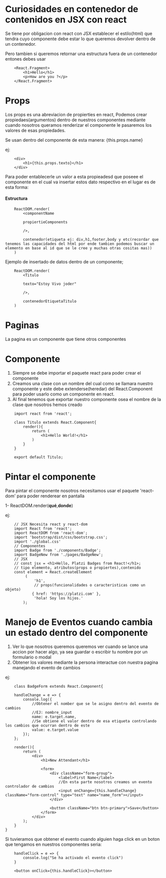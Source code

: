 
# Curiosidades en contenedor de contenidos en JSX con react

Se tiene por obligacion con react con JSX establecer el estilo(html) que tendra cuyo componente debe estar lo que queremos devolver dentro de un contenedor.

Pero tambien si queremos retornar una estructura fuera de un contenedor entones debes usar

~~~
	<React.Fragment>
		<h1>Hello</h1>
		<p>How are you ?</p>
	</React.Fragment>
~~~

# Props

Los props es una abreviacion de propierties en react, Podemos crear propiedaes(argumentos) dentro de nuestros componentes mediante cuando nosotros queramos renderizar el componente le pasaremos los valores de esas propiedades.

Se usan dentro del componente de esta manera: {this.props.name}

ej:

~~~
	<div>
		<h1>{this.props.texto}</h1>
	</div>
~~~

Para poder entablecerle un valor a esta propieadesd que poseee el componente en el cual va insertar estos dato respectivo en el lugar es de esta forma:

#### Estructura

~~~
	ReactDOM.render(
		<componentName

		propiertieComponents

		/>,

		contenedor(etiqueta ej: div,h1,footer,body y etc(recordar que tenemos las capacidades del html por ende tambien podemos buscar un elemento en base al id que se le cree y muchas otras cositas mas))
	)
~~~


Ejemplo de insertado de datos dentro de un componente;

~~~
	ReactDOM.render(
		<Titulo

		texto="Estoy Vivo joder"

		/>,

		contenedorEtiquetaTitulo
	)
~~~

# Paginas

La pagina es un componente que tiene otros componentes

# Componente

1. Siempre se debe importar el paquete react para poder crear el componente
1. Creamos una clase con un nombre del cual como se llamara nuestro componente y este debe extenderse(heredar) del React.Component para poder usarlo como un componente en react.
1. Al final tenemos que exportar nuestro componente osea el nombre de la clase que nosotros hemos creado

~~~
	import react from 'react';

	class Titulo extends React.Component{
		render(){
			return (
				<h1>Hello World!</h1>
			)
		}
	}

	export default Titulo;
~~~

# Pintar el componente

Para pintar el componente nosotros necesitamos usar el paquete 'react-dom' para poder renderear en pantalla

1- ReactDOM.render(__qué__,__donde__)

ej:

~~~
	// JSX Necesita react y react-dom
	import React from 'react';
	import ReactDOM from 'react-dom';
	import 'bootstrap/dist/css/bootstrap.css';
	import './global.css'
	// Componentes
	import Badge from './components/Badge';
	import BadgeNew from './pages/BadgeNew';
	// JSX
	// const jsx = <h1>Hello, Platzi Badges from React!</h1>;
	// tipo elemento, atributos(props o propiertes),contenido
	const element = React.createElement
	     (
	         'h1',
	         // props(funcionalidades o caracteristicas como un objeto)
	        { href: 'https://platzi.com' },
	         'hola! Soy los hijos.'
	    );
~~~


# Manejo de Eventos cuando cambia un estado dentro del componente

1. Ver lo que nosotros queremos queremos ver cuando se lance una accion por hacer algo, ya sea guardar o escribir tu nombre por un formulario o modal
1. Obtener los valores mediante la persona interactue con nuestra pagina manejando el evento de cambios

ej:

~~~
	class BadgeForm extends React.Component{

    handleChange = e => {
        console.log({
        	//Obtener el nomber que se le asigno dentro del evento de cambios
        	//EJ: nombre_input
            name: e.target.name,
            //Se obtiene el valor dentro de esa etiqueta controlando los cambios que ocurran dentro de este
            value: e.target.value
        });
    };

    render(){
        return (
            <div>
                <h1>New Attendant</h1>

                <form>
                    <div className="form-group">
                        <label>First Name</label>
                        //En esta parte nosotros creamos un evento controlador de cambios
                        <input onChange={this.handleChange} className="form-control" type="text" name="name_form"></input>
                    </div>

                    <button className="btn btn-primary">Save</button>
                </form>
            </div>
        );
    }
}
~~~


Si tuvieramos que obtener el evento cuando alguien haga click en un boton que tengamos en nuestros componentes seria:

~~~
	handleClick = e => {
		console.log("Se ha activado el evento click")
	}

	<button onClick={this.handleClick}></button>
~~~